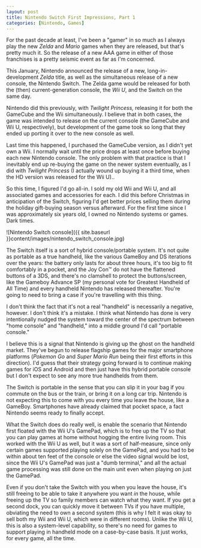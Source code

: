 ```yaml
---
layout: post
title: Nintendo Switch First Impressions, Part 1
categories: [Nintendo, Games]
---
```


For the past decade at least, I've been a "gamer" in so much as I always play the new
*Zelda* and *Mario* games when they are released, but that's pretty much it. So the
release of a new AAA game in either of those franchises is a pretty seismic event
as far as I'm concerned.

This January, Nintendo announced the release of a new, long-in-development *Zelda* title,
as well as the simultaneous release of a new console, the Nintendo Switch. The Zelda game
would be released for both the (then) current-generation console, the *Wii U*, and the Switch
on the same day.

Nintendo did this previously, with *Twilight Princess,* releasing it for both the GameCube and
the Wii simultaneously. I believe that in both cases, the game was intended to release on the
current console (the GameCube and Wii U, respectively), but development of the game took
so long that they ended up porting it over to the new console as well.

Last time this happened, I purchased the GameCube version, as I didn't yet own a Wii. I normally
wait until the price drops at least once before buying each new Nintendo console. The only
problem with that practice is that I inevitably end up re-buying the game on the newer system
eventually, as I did with *Twilight Princess* (I actually wound up buying it a third time, when 
the HD version was released for the Wii U).. 

So this time, I figured I'd go all-in. I sold my old Wii and Wii U, and all associated games and
accessories for each. I did this before Christmas in anticipation of the Switch, figuring I'd
get better prices selling them during the holiday gift-buying season versus afterward. For the
first time since I was approximately six years old, I owned no Nintendo systems or games. Dark times.

![Nintendo Switch console]({{ site.baseurl }}content/images/nintendo_switch_console.jpg)

The Switch itself is a sort of hybrid console/portable system. It's not quite as portable as
a true handheld, like the various GameBoy and DS iterations over the years: the battery only
lasts for about three hours, it's too big to fit comfortably in a pocket, and the Joy Con™ do not
have the flattened buttons of a 3DS, and there's no clamshell to protect the buttons/screen,
like the Gameboy Advance SP (my personal vote for Greatest Handheld of All Time) and every handheld
Nintendo has released thereafter. You're going to need to bring a case if you're travelling with
this thing.

I don't think the fact that it's not a real "handheld" is necessarily a negative, however. I don't think
it's a mistake. I think what Nintendo has done is very intentionally nudged the system toward the center
of the spectrum between "home console" and "handheld," into a middle ground I'd call "portable console."

I believe this is a signal that Nintendo is giving up the ghost on the handheld market. They've begun
to release flagship games for the major smartphone platforms (*Pokemon Go* and *Super Mario Run* being
their first efforts in this direction). I'd guess that their strategy going forward is to continue
making games for iOS and Android and then just have this hybrid portable console but I don't expect
to see any more true handhelds from them.

The Switch is portable in the sense that you can slip it in your bag if you commute on the bus or 
the train, or bring it on a long car trip. Nintendo is not expecting this to come with you every time
you leave the house, like a GameBoy. Smartphones have already claimed that pocket space, a fact Nintendo
seems ready to finally accept.

What the Switch does do really well, is enable the scenario that Nintendo first floated with the Wii U's
GamePad, which is to free up the TV so that you can play games at home without hogging the entire living
room. This worked with the Wii U as well, but it was a sort of half-measure, since only certain games
supported playing solely on the GamePad, and you had to be within about ten feet of the console or else
the video signal would be lost, since the Wii U's GamePad was just a "dumb terminal," and all the actual
game processing was still done on the main unit even when playing on just the GamePad.

Even if you don't take the Switch with you when you leave the house, it's still freeing to be able to
take it anywhere you want *in* the house, while freeing up the TV so family members can watch what they want.
If you get a second dock, you can quickly move it between TVs if you have multiple, obviating the need to own
a second system (this is why I felt it was okay to sell both my Wii and Wii U, which were in different rooms).
Unlike the Wii U, this is also a system-level capability, so there's no need for games to support playing
in handheld mode on a case-by-case basis. It just works, for every game, all the time.

